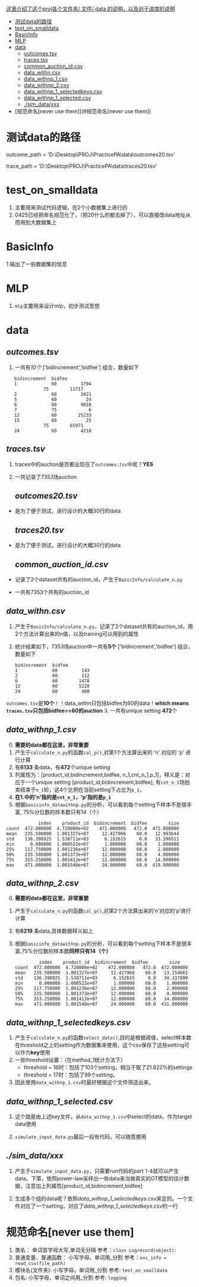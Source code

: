 <u>这里介绍了这个proj各个文件夹/ 文件/ data 的说明，以及对于进度的说明</u>

* [测试data的路径](#测试data的路径)
* [test_on_smalldata](#test_on_smalldata)
* [BasicInfo](#BasicInfo)
* [MLP](#MLP)
* [data](#data)
  * [outcomes.tsv](##outcomes.tsv)
  * [traces.tsv](##traces.tsv)
  * [common_auction_id.csv](##common_auction_id.csv)
  * [data_withn.csv](##data_withn.csv)
  * [data_withnp_1.csv](##data_withnp_1.csv)
  * [data_withnp_2.csv](##data_withnp_2.csv)
  * [data_withnp_1_selectedkeys.csv](##data_withnp_1_selectedkeys.csv)
  * [data_withnp_1_selected.csv](##data_withnp_1_selected.csv)
  * [./sim_data/xxx](##./sim_data/xxx)
* [规范命名[never use them]](#规范命名[never use them])

# 测试data的路径

outcome_path = 'D:\\Desktop\\PROJ\\PracticePA\\data\\outcomes20.tsv'

trace_path = 'D:\\Desktop\\PROJ\\PracticePA\\data\\traces20.tsv'

# test_on_smalldata

1. 主要用来测试代码逻辑，在2个小数据集上进行的
2. 0425已经把命名规范化了，（把20什么的都去掉了），可以直接改data地址从而用到大数据集上

# BasicInfo

1.输出了一些数据集的信息

# MLP

1. `mlp`主要用来设计mlp，初步测试思想

# data

## *outcomes.tsv*

1. 一共有*10个* ['bidincrement','bidfee'] 组合，数量如下 

```angular2html
   bidincrement  bidfee
   1             60         1794
              75        11717
   2             60         3421
   5             60           24
   6             60         9010
   7             75            6
   12            60        25233
   15            60           25
              75        65971
   24            60         4218
```

## *traces.tsv*

1. traces中的auction是否都出现在了`outcomes.tsv`中呢？**YES**

2. 一共记录了7353场auction
   
   ## *outcomes20.tsv*
- 是为了便于测试，进行设计的大概30行的data
  
  ## *traces20.tsv*

- 是为了便于测试，进行设计的大概30行的data
  
  ## *common_auction_id.csv*

- 记录了2个dataset共有的auction_id，产生于`BasicInfo/calculate_n.py`

- 一共有7353个共有的auction_id

## *data_withn.csv*

1. 产生于`BasicInfo/calculate_n.py`，记录了2个dataset共有的auction_id，用2个方法计算出来的n值，以及training可以用到的属性

2. 统计结果如下，7353场auction中一共有**5个** ['bidincrement','bidfee'] 组合，数量如下 
   
   ```angular2html
   bidincrement  bidfee
   1             60         143
   2             60         112
   6             60        1478
   12            60        5220
   24            60         400
   ```

`outcomes.tsv`是**10个**！！data_withn只包括bidfee为60的data！**which means `traces.tsv`只包括bidfee==60的auction**
3. 一共有unique setting **472**个

## *data_withnp_1.csv*

0. **需要的data都在这里，非常重要**
1. 产生于`calculate_n.py`的函数`cal_p()`,对第1个方法算出来的 ‘n’ 对应的 ‘p’ 进行计算
2. 有**6133** 条data，有**472**个unique setting
3. 列属性为：[product_id,bidincrement,bidfee, n_1,cnt_n_1,p_1]，释义是：对应于一个unique setting [product_id,bidincrement,bidfee], 有`cnt_n_1`场拍卖结束于`n_1`轮，这4个比例在当前setting下占比为`p_1`，
4. **在1.中的'n'指的是`cnt_n_1`，'p'指的是`p_1`**
5. 根据`basicinfo_datawithnp.py`的分析，可以看到每个setting下样本不是很丰富, 75%分位数的样本数只有14（个）

```angular2html
            index    product_id  bidincrement  bidfee        size
count  472.000000  4.720000e+02    472.000000   472.0  472.000000
mean   235.500000  1.001327e+07     12.427966    60.0   12.993644
std    136.398925  1.538711e+03      6.152615     0.0   33.396511
min      0.000000  1.000522e+07      1.000000    60.0    1.000000
25%    117.750000  1.001236e+07     12.000000    60.0    2.000000
50%    235.500000  1.001373e+07     12.000000    60.0    4.000000
75%    353.250000  1.001412e+07     12.000000    60.0   14.000000
max    471.000000  1.001548e+07     24.000000    60.0  419.000000
```

## *data_withnp_2.csv*

0. **需要的data都在这里，非常重要**

1. 产生于`calculate_n.py`的函数`cal_p()`,对第2个方法算出来的‘n’对应的‘p’进行计算

2. 有**6219** 条data,具体数据释义如上

3. 根据`basicinfo_datawithnp.py`的分析，可以看到每个setting下样本不是很丰富,75%分位数的样本数**同样只有14（个）**
   
   ```angular2html
            index    product_id  bidincrement  bidfee        size
   count  472.000000  4.720000e+02    472.000000   472.0  472.000000
   mean   235.500000  1.001327e+07     12.427966    60.0   13.154661
   std    136.398925  1.538711e+03      6.152615     0.0   34.337890
   min      0.000000  1.000522e+07      1.000000    60.0    1.000000
   25%    117.750000  1.001236e+07     12.000000    60.0    2.000000
   50%    235.500000  1.001373e+07     12.000000    60.0    4.000000
   75%    353.250000  1.001412e+07     12.000000    60.0   14.000000
   max    471.000000  1.001548e+07     24.000000    60.0  431.000000
   ```

## *data_withnp_1_selectedkeys.csv*

1. 产生于`calculate_n.py`的函数`select_data()`,目的是根据阈值，select样本数在threshold之上的setting作为数据集来使用，这个csv保存了这些setting可以作为**key**使用
2. 一些threshold设置：（在method_1统计方法下）
   - threshold = 16时：包括了103个setting，相当于取了21.822%的settings
   - threshold = 17时：包括了99个setting，
3. 因此使用`data_withnp_1.csv`时最好根据这个文件筛选出来。

## *data_withnp_1_selected.csv*

1. 这个就是由上述key文件，从`data_withnp_1.csv`中select的data，作为target data使用

2. `simulate_input_data.py`最后一段有代码，可以随意挪用

## *./sim_data/xxx*

1. 产生于`simulate_input_data.py`，只需要run代码的part 1-4就可以产生data。下策，依照power-law采样出一些data来当做真实的GT模型的估计数据，注意加上列属性[product_id,bidincrement,bidfee]

2. 生成多个组的data呢？依照*data_withnp_1_selectedkeys.csv*来定的。一个文件对应了一个setting，对应了*data_withnp_1_selectedkeys.csv*的一行

# 规范命名[never use them]

1. 类名： 单词首字母大写,单词无分隔
   参考：`class Logrecord(object):`
2. 普通变量、普通函数： 小写字母，单词用_分割
   参考：`exc_info = read_csv(file_path) `
3. 模块名(文件夹): 小写字母，单词用_分割
   参考: `test_on_smalldata`
4. 包名: 小写字母，单词之间用_分割
   参考: `logging`